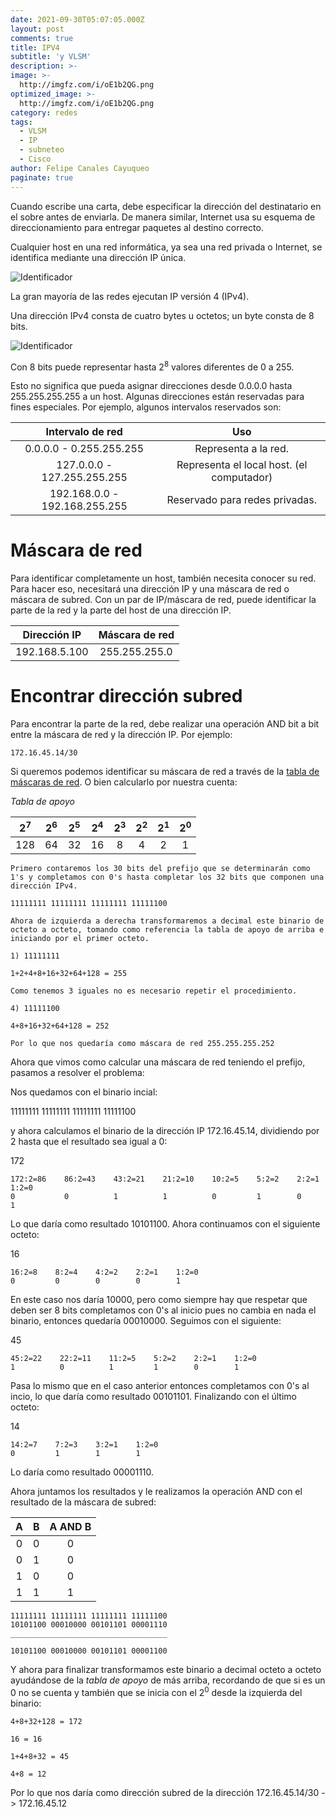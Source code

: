 ```yaml
---
date: 2021-09-30T05:07:05.000Z
layout: post
comments: true
title: IPV4
subtitle: 'y VLSM'
description: >-
image: >-
  http://imgfz.com/i/oE1b2QG.png
optimized_image: >-
  http://imgfz.com/i/oE1b2QG.png
category: redes
tags:
  - VLSM
  - IP
  - subneteo
  - Cisco
author: Felipe Canales Cayuqueo
paginate: true
---
```


Cuando escribe una carta, debe especificar la dirección del destinatario en el sobre antes de enviarla. De manera similar, Internet usa su esquema de direccionamiento para entregar paquetes al destino correcto.

Cualquier host en una red informática, ya sea una red privada o Internet, se identifica mediante una dirección IP única.

![Identificador](http://imgfz.com/i/ozSLjDx.png)

La gran mayoría de las redes ejecutan IP versión 4 (IPv4).

Una dirección IPv4 consta de cuatro bytes u octetos; un byte consta de 8 bits.

![Identificador](http://imgfz.com/i/IsJj4Yo.png)

Con 8 bits puede representar hasta 2<sup>8</sup> valores diferentes de 0 a 255.

Esto no significa que pueda asignar direcciones desde 0.0.0.0 hasta 255.255.255.255 a un host. Algunas direcciones están reservadas para fines especiales. Por ejemplo, algunos intervalos reservados son:

| Intervalo de red | Uso |
| :--------: | :-------: |
| 0.0.0.0 - 0.255.255.255 | Representa a la red. |
| 127.0.0.0 - 127.255.255.255 | Representa el local host. (el computador) |
| 192.168.0.0 - 192.168.255.255 | Reservado para redes privadas. |

# Máscara de red

Para identificar completamente un host, también necesita conocer su red. Para hacer eso, necesitará una dirección IP y una máscara de red o máscara de subred. Con un par de IP/máscara de red, puede identificar la parte de la red y la parte del host de una dirección IP.

| Dirección IP | Máscara de red |
| :--------: | :-------: |
| 192.168.5.100 | 255.255.255.0 |

# Encontrar dirección subred

Para encontrar la parte de la red, debe realizar una operación AND bit a bit entre la máscara de red y la dirección IP. Por ejemplo:

```
172.16.45.14/30
```

Si queremos podemos identificar su máscara de red a través de la [tabla de máscaras de red](https://nptg24.github.io/m%C3%A1scaras-de-red/). O bien calcularlo por nuestra cuenta:

*Tabla de apoyo*

| 2<sup>7</sup> | 2<sup>6</sup> | 2<sup>5</sup> | 2<sup>4</sup> | 2<sup>3</sup> | 2<sup>2</sup> | 2<sup>1</sup> | 2<sup>0</sup> |
| :-------: | :--------: | :--------: | :--------: | :--------: | :--------: | :--------: | :--------: |
| 128 | 64 | 32 | 16 | 8 | 4 | 2 | 1 |
```
Primero contaremos los 30 bits del prefijo que se determinarán como 1's y completamos con 0's hasta completar los 32 bits que componen una dirección IPv4.

11111111 11111111 11111111 11111100

Ahora de izquierda a derecha transformaremos a decimal este binario de octeto a octeto, tomando como referencia la tabla de apoyo de arriba e iniciando por el primer octeto.

1) 11111111

1+2+4+8+16+32+64+128 = 255

Como tenemos 3 iguales no es necesario repetir el procedimiento.

4) 11111100

4+8+16+32+64+128 = 252

Por lo que nos quedaría como máscara de red 255.255.255.252

```

Ahora que vimos como calcular una máscara de red teniendo el prefijo, pasamos a resolver el problema:

Nos quedamos con el binario incial:

11111111 11111111 11111111 11111100

y ahora calculamos el binario de la dirección IP 172.16.45.14, dividiendo por 2 hasta que el resultado sea igual a 0:

172
```
172:2=86    86:2=43    43:2=21    21:2=10    10:2=5    5:2=2    2:2=1    1:2=0
0           0          1          1          0         1        0        1
```
Lo que daría como resultado 10101100. Ahora continuamos con el siguiente octeto:

16
```
16:2=8    8:2=4    4:2=2    2:2=1    1:2=0
0         0        0        0        1
```
En este caso nos daría 10000, pero como siempre hay que respetar que deben ser 8 bits completamos con 0's al inicio pues no cambia en nada el binario, entonces quedaría 00010000. Seguimos con el siguiente:

45
```
45:2=22    22:2=11    11:2=5    5:2=2    2:2=1    1:2=0
1          0          1         1        0        1
```
Pasa lo mismo que en el caso anterior entonces completamos con 0's al incio, lo que daría como resultado 00101101. Finalizando con el último octeto:

14
```
14:2=7    7:2=3    3:2=1    1:2=0
0         1        1        1
```
Lo daría como resultado 00001110.

Ahora juntamos los resultados y le realizamos la operación AND con el resultado de la máscara de subred:

| A | B |  A AND B |
| :--------: | :-------: | :-------: |
| 0 | 0 | 0 |
| 0 | 1 | 0 |
| 1 | 0 | 0 |
| 1 | 1 | 1 |

```
11111111 11111111 11111111 11111100 
10101100 00010000 00101101 00001110
___________________________________

10101100 00010000 00101101 00001100
```

Y ahora para finalizar transformamos este binario a decimal octeto a octeto ayudándose de la *tabla de apoyo* de más arriba, recordando de que si es un 0 no se cuenta y también que se inicia con el 2<sup>0</sup> desde la izquierda del binario:
```
4+8+32+128 = 172

16 = 16

1+4+8+32 = 45

4+8 = 12
```
Por lo que nos daría como dirección subred de la dirección 172.16.45.14/30 -> 172.16.45.12




